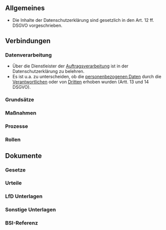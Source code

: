 ## Allgemeines
- Die Inhalte der Datenschutzerklärung sind gesetzlich in den Art. 12 ff. DSGVO vorgeschrieben.

## Verbindungen
### Datenverarbeitung
- Über die Dienstleister der [Auftragsverarbeitung](../Datenverarbeitung/Auftragsverarbeitung.md) ist in der Datenschutzerklärung zu belehren.
- Es ist u.a. zu unterscheiden, ob die [personenbezogenen Daten](../Datenverarbeitung/Personenbezogene-Daten.md) durch die [Verantwortlichen](../Datenverarbeitung/Verantwortliche.md) oder von [Dritten](../Datenverarbeitung/Verantwortliche.md) erhoben wurden (Artt. 13 und 14 DSGVO).
### Grundsätze
### Maßnahmen
### Prozesse
### Rollen

## Dokumente
### Gesetze
### Urteile
### LfD Unterlagen
### Sonstige Unterlagen
### BSI-Referenz